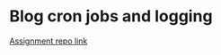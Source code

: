 # Blog cron jobs and logging

[Assignment repo link](https://github.com/ReCoded-Org/curriculum-backend-cron-jobs-and-logging)